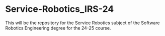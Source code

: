 # Service-Robotics_IRS-24
This will be the repository for the Service Robotics subject of the Software Robotics Engineering degree for the 24-25 course.
